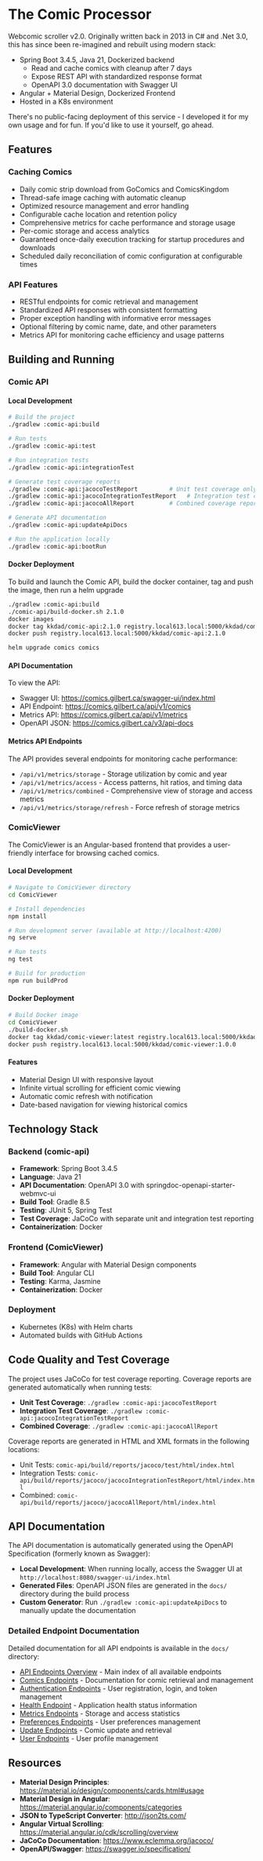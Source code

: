 # The Comic Processor

Webcomic scroller v2.0. Originally written back in 2013 in C# and .Net 3.0, this has since been re-imagined and rebuilt using modern stack:
- Spring Boot 3.4.5, Java 21, Dockerized backend
    - Read and cache comics with cleanup after 7 days
    - Expose REST API with standardized response format
    - OpenAPI 3.0 documentation with Swagger UI
- Angular + Material Design, Dockerized Frontend
- Hosted in a K8s environment

There's no public-facing deployment of this service - I developed it for my own usage and for fun. If you'd like to use
it yourself, go ahead.

## Features

### Caching Comics
- Daily comic strip download from GoComics and ComicsKingdom
- Thread-safe image caching with automatic cleanup
- Optimized resource management and error handling
- Configurable cache location and retention policy
- Comprehensive metrics for cache performance and storage usage
- Per-comic storage and access analytics
- Guaranteed once-daily execution tracking for startup procedures and downloads
- Scheduled daily reconciliation of comic configuration at configurable times

### API Features
- RESTful endpoints for comic retrieval and management
- Standardized API responses with consistent formatting
- Proper exception handling with informative error messages
- Optional filtering by comic name, date, and other parameters
- Metrics API for monitoring cache efficiency and usage patterns

## Building and Running

### Comic API

#### Local Development
```bash
# Build the project
./gradlew :comic-api:build

# Run tests
./gradlew :comic-api:test

# Run integration tests
./gradlew :comic-api:integrationTest

# Generate test coverage reports
./gradlew :comic-api:jacocoTestReport         # Unit test coverage only
./gradlew :comic-api:jacocoIntegrationTestReport   # Integration test coverage only
./gradlew :comic-api:jacocoAllReport          # Combined coverage report

# Generate API documentation
./gradlew :comic-api:updateApiDocs

# Run the application locally
./gradlew :comic-api:bootRun
```

#### Docker Deployment
To build and launch the Comic API, build the docker container, tag and push the image, then run a helm upgrade
```bash
./gradlew :comic-api:build
./comic-api/build-docker.sh 2.1.0
docker images
docker tag kkdad/comic-api:2.1.0 registry.local613.local:5000/kkdad/comic-api:2.1.0
docker push registry.local613.local:5000/kkdad/comic-api:2.1.0

helm upgrade comics comics
```

#### API Documentation
To view the API:
- Swagger UI: https://comics.gilbert.ca/swagger-ui/index.html
- API Endpoint: https://comics.gilbert.ca/api/v1/comics
- Metrics API: https://comics.gilbert.ca/api/v1/metrics
- OpenAPI JSON: https://comics.gilbert.ca/v3/api-docs

#### Metrics API Endpoints
The API provides several endpoints for monitoring cache performance:
- `/api/v1/metrics/storage` - Storage utilization by comic and year
- `/api/v1/metrics/access` - Access patterns, hit ratios, and timing data
- `/api/v1/metrics/combined` - Comprehensive view of storage and access metrics
- `/api/v1/metrics/storage/refresh` - Force refresh of storage metrics

### ComicViewer

The ComicViewer is an Angular-based frontend that provides a user-friendly interface for browsing cached comics.

#### Local Development
```bash
# Navigate to ComicViewer directory
cd ComicViewer

# Install dependencies
npm install

# Run development server (available at http://localhost:4200)
ng serve

# Run tests
ng test

# Build for production
npm run buildProd
```

#### Docker Deployment
```bash
# Build Docker image
cd ComicViewer
./build-docker.sh
docker tag kkdad/comic-viewer:latest registry.local613.local:5000/kkdad/comic-viewer:1.0.0
docker push registry.local613.local:5000/kkdad/comic-viewer:1.0.0
```

#### Features
- Material Design UI with responsive layout
- Infinite virtual scrolling for efficient comic viewing
- Automatic comic refresh with notification
- Date-based navigation for viewing historical comics

## Technology Stack

### Backend (comic-api)
- **Framework**: Spring Boot 3.4.5
- **Language**: Java 21
- **API Documentation**: OpenAPI 3.0 with springdoc-openapi-starter-webmvc-ui
- **Build Tool**: Gradle 8.5
- **Testing**: JUnit 5, Spring Test
- **Test Coverage**: JaCoCo with separate unit and integration test reporting
- **Containerization**: Docker

### Frontend (ComicViewer)
- **Framework**: Angular with Material Design components
- **Build Tool**: Angular CLI
- **Testing**: Karma, Jasmine
- **Containerization**: Docker

### Deployment
- Kubernetes (K8s) with Helm charts
- Automated builds with GitHub Actions

## Code Quality and Test Coverage

The project uses JaCoCo for test coverage reporting. Coverage reports are generated automatically when running tests:

- **Unit Test Coverage**: `./gradlew :comic-api:jacocoTestReport`
- **Integration Test Coverage**: `./gradlew :comic-api:jacocoIntegrationTestReport`
- **Combined Coverage**: `./gradlew :comic-api:jacocoAllReport`

Coverage reports are generated in HTML and XML formats in the following locations:
- Unit Tests: `comic-api/build/reports/jacoco/test/html/index.html`
- Integration Tests: `comic-api/build/reports/jacoco/jacocoIntegrationTestReport/html/index.html`
- Combined: `comic-api/build/reports/jacoco/jacocoAllReport/html/index.html`

## API Documentation

The API documentation is automatically generated using the OpenAPI Specification (formerly known as Swagger):

- **Local Development**: When running locally, access the Swagger UI at `http://localhost:8080/swagger-ui/index.html`
- **Generated Files**: OpenAPI JSON files are generated in the `docs/` directory during the build process
- **Custom Generator**: Run `./gradlew :comic-api:updateApiDocs` to manually update the documentation

### Detailed Endpoint Documentation

Detailed documentation for all API endpoints is available in the `docs/` directory:

- [API Endpoints Overview](docs/api-endpoints.md) - Main index of all available endpoints
- [Comics Endpoints](docs/comics-endpoints.md) - Documentation for comic retrieval and management
- [Authentication Endpoints](docs/auth-endpoints.md) - User registration, login, and token management
- [Health Endpoint](docs/health-endpoint.md) - Application health status information
- [Metrics Endpoints](docs/metrics-endpoints.md) - Storage and access statistics
- [Preferences Endpoints](docs/preferences-endpoints.md) - User preferences management
- [Update Endpoints](docs/update-endpoints.md) - Comic update and retrieval
- [User Endpoints](docs/user-endpoints.md) - User profile management

## Resources

- **Material Design Principles**: https://material.io/design/components/cards.html#usage
- **Material Design in Angular**: https://material.angular.io/components/categories
- **JSON to TypeScript Converter**: http://json2ts.com/
- **Angular Virtual Scrolling**: https://material.angular.io/cdk/scrolling/overview
- **JaCoCo Documentation**: https://www.eclemma.org/jacoco/
- **OpenAPI/Swagger**: https://swagger.io/specification/
